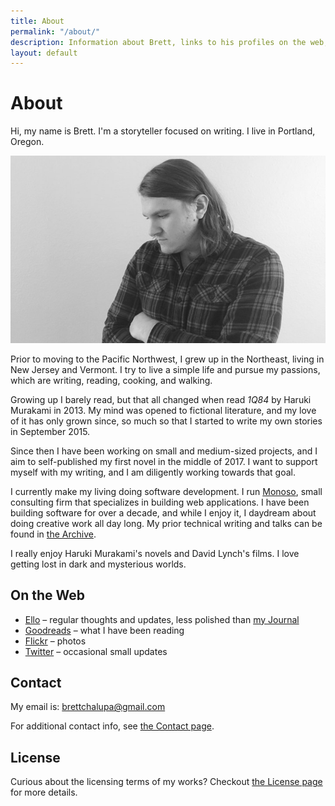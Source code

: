 ```yaml
---
title: About
permalink: "/about/"
description: Information about Brett, links to his profiles on the web, and how to get in touch.
layout: default
---
```


# About

<p class='intro'>
Hi, my name is Brett. I'm a storyteller focused on writing. I live in
Portland, Oregon.
</p>

![Photo of Brett](/img/brett_about.jpg)

Prior to moving to the Pacific Northwest, I grew up in the Northeast,
living in New Jersey and Vermont. I try to live a simple life and
pursue my passions, which are writing, reading, cooking, and walking.

Growing up I barely read, but that all changed when read _1Q84_ by
Haruki Murakami in 2013. My mind was opened to fictional literature, and
my love of it has only grown since, so much so that I started to write
my own stories in September 2015.

Since then I have been working on small and medium-sized projects, and I
aim to self-published my first novel in the middle of 2017. I
want to support myself with my writing, and I am diligently working
towards that goal.

I currently make my living doing software development. I run <a
href='http://www.monoso.co'>Monoso</a>, small consulting firm that
specializes in building web applications. I have been building software
for over a decade, and while I enjoy it, I daydream about doing creative
work all day long. My prior technical writing and talks can be found in [the
Archive](/archive/).

I really enjoy Haruki Murakami's novels and David Lynch's films.
I love getting lost in dark and mysterious worlds.

## On the Web

- [Ello](https://ello.co/brettchalupa) &ndash; regular thoughts and
  updates, less polished than [my Journal](/journal/)
- [Goodreads](https://www.goodreads.com/brettchalupa) &ndash; what I have been
  reading
- [Flickr](https://www.flickr.com/photos/brettchalupa/) &ndash; photos
- [Twitter](https://twitter.com/brettchalupa) &ndash; occasional small updates

## Contact

My email is: [brettchalupa@gmail.com](mailto:brettchalupa@gmail.com)

For additional contact info, see [the Contact page](/contact/).

## License

Curious about the licensing terms of my works? Checkout [the
License page](/license) for more details.
